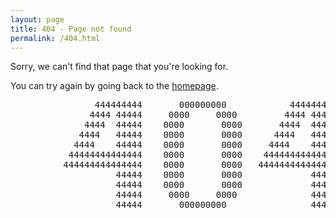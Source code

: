 ```yaml
---
layout: page
title: 404 - Page not found
permalink: /404.html
---
```


Sorry, we can't find that page that you're looking for. 

You can try again by going back to the [homepage](http://www.daniellerch.me).

<pre>
                444444444       000000000            444444444 
               4444 44444     0000     0000         4444 44444
              4444  44444    0000       0000       4444  44444
             4444   44444    0000       0000      4444   44444
            4444    44444    0000       0000     4444    44444
           44444444444444    0000       0000    44444444444444
          444444444444444    0000       0000   444444444444444
                    44444    0000       0000             44444
                    44444    0000       0000             44444
                    44444     0000     0000              44444
                    44444       000000000                44444
</pre>

<!--
[<img src="{{ site.baseurl }}/images/404.jpg" alt="Constructocat by https://github.com/jasoncostello" style="width: 400px;"/>]({{ site.baseurl }}/)
-->
